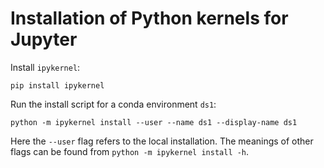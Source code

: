 # Installation of Python kernels for Jupyter

Install ```ipykernel```:

```
pip install ipykernel
```

Run the install script for a conda environment ```ds1```:

```
python -m ipykernel install --user --name ds1 --display-name ds1
```

Here the ```--user``` flag refers to the local installation. The meanings of other flags can be found from ```python -m ipykernel install -h```.


